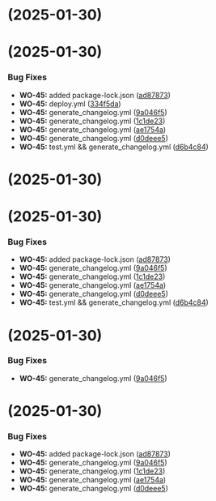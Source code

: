 #  (2025-01-30)



# (2025-01-30)

### Bug Fixes

- **WO-45:** added package-lock.json ([ad87873](https://github.com/anirbantegit/wontok-cicd-test/commit/ad8787324356b058cbb8f3c2485290f737829ded))
- **WO-45:** deploy.yml ([334f5da](https://github.com/anirbantegit/wontok-cicd-test/commit/334f5daa17b182e5b14b47bed9fcc64974f5cf28))
- **WO-45:** generate_changelog.yml ([9a046f5](https://github.com/anirbantegit/wontok-cicd-test/commit/9a046f500e8eb77520daa470a3844a4f9a6e5f48))
- **WO-45:** generate_changelog.yml ([1c1de23](https://github.com/anirbantegit/wontok-cicd-test/commit/1c1de23ee5d37525e86db63a4ab41a43cdaadaa1))
- **WO-45:** generate_changelog.yml ([ae1754a](https://github.com/anirbantegit/wontok-cicd-test/commit/ae1754aa2ff8e3800b968bd1e71d7e2c998b844c))
- **WO-45:** generate_changelog.yml ([d0deee5](https://github.com/anirbantegit/wontok-cicd-test/commit/d0deee54545e26c248aae2ea891767377278483d))
- **WO-45:** test.yml && generate_changelog.yml ([d6b4c84](https://github.com/anirbantegit/wontok-cicd-test/commit/d6b4c84c45951c0e6db2508403e2b51c77b49e03))

# (2025-01-30)

# (2025-01-30)

### Bug Fixes

- **WO-45:** added package-lock.json ([ad87873](https://github.com/anirbantegit/wontok-cicd-test/commit/ad8787324356b058cbb8f3c2485290f737829ded))
- **WO-45:** generate_changelog.yml ([9a046f5](https://github.com/anirbantegit/wontok-cicd-test/commit/9a046f500e8eb77520daa470a3844a4f9a6e5f48))
- **WO-45:** generate_changelog.yml ([1c1de23](https://github.com/anirbantegit/wontok-cicd-test/commit/1c1de23ee5d37525e86db63a4ab41a43cdaadaa1))
- **WO-45:** generate_changelog.yml ([ae1754a](https://github.com/anirbantegit/wontok-cicd-test/commit/ae1754aa2ff8e3800b968bd1e71d7e2c998b844c))
- **WO-45:** generate_changelog.yml ([d0deee5](https://github.com/anirbantegit/wontok-cicd-test/commit/d0deee54545e26c248aae2ea891767377278483d))
- **WO-45:** test.yml && generate_changelog.yml ([d6b4c84](https://github.com/anirbantegit/wontok-cicd-test/commit/d6b4c84c45951c0e6db2508403e2b51c77b49e03))

# (2025-01-30)

### Bug Fixes

- **WO-45:** generate_changelog.yml ([9a046f5](https://github.com/anirbantegit/wontok-cicd-test/commit/9a046f500e8eb77520daa470a3844a4f9a6e5f48))

# (2025-01-30)

### Bug Fixes

- **WO-45:** added package-lock.json ([ad87873](https://github.com/anirbantegit/wontok-cicd-test/commit/ad8787324356b058cbb8f3c2485290f737829ded))
- **WO-45:** generate_changelog.yml ([9a046f5](https://github.com/anirbantegit/wontok-cicd-test/commit/9a046f500e8eb77520daa470a3844a4f9a6e5f48))
- **WO-45:** generate_changelog.yml ([1c1de23](https://github.com/anirbantegit/wontok-cicd-test/commit/1c1de23ee5d37525e86db63a4ab41a43cdaadaa1))
- **WO-45:** generate_changelog.yml ([ae1754a](https://github.com/anirbantegit/wontok-cicd-test/commit/ae1754aa2ff8e3800b968bd1e71d7e2c998b844c))
- **WO-45:** generate_changelog.yml ([d0deee5](https://github.com/anirbantegit/wontok-cicd-test/commit/d0deee54545e26c248aae2ea891767377278483d))
